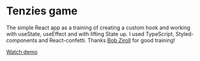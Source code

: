 # Tenzies game

The simple React app as a training of creating a custom hook and working with useState, useEffect and with lifting State up. I used TypeScript, Styled-components and React-confetti.
Thanks [Bob Ziroll](https://github.com/bobziroll) for good training!

[Watch demo](https://evgenywas.github.io/tenzies-game/)
